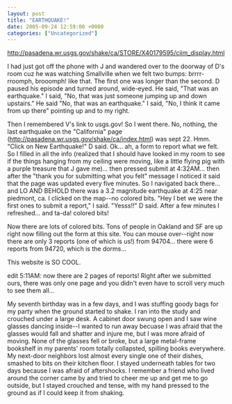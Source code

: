 ```yaml
---
layout: post
title: "EARTHQUAKE!"
date: 2005-09-24 12:59:00 +0000
categories: ["Uncategorized"]
---
```


http://pasadena.wr.usgs.gov/shake/ca/STORE/X40179595/ciim_display.html

I had just got off the phone with J and wandered over to the doorway of D's room cuz he was watching Smallville when we felt two bumps: brrrr-rroomph, brooomph! like that. The first one was longer than the second. D paused his episode and turned around, wide-eyed. He said, "That was an earthquake." I said, "No, that was just someone jumping up and down upstairs." He said "No, that was an earthquake." I said, "No, I think it came from up there" pointing up and to my right. 

Then I remembered V's link to usgs.gov! So I went there. No, nothing, the last earthquake on the "California" page (http://pasadena.wr.usgs.gov/shake/ca/index.html) was sept 22. Hmm. "Click on New Earthquake!" D said. Ok... ah, a form to report what we felt. So I filled in all the info (realized that I should have looked in my room to see if the things hanging from my ceiling were moving, like a little flying pig with a purple treasure that J gave me)... then pressed submit at 4:32AM... then after the "thank you for submitting what you felt" message I noticed it said that the page was updated every five minutes. So I navigated back there... and LO AND BEHOLD there was a 3.2 magnitude earthquake at 4:25 near piedmont, ca. I clicked on the map--no colored bits. "Hey I bet we were the first ones to submit a report," I said. "Yesss!!" D said. After a few minutes I refreshed... and ta-da! colored bits! 

Now there are lots of colored bits. Tons of people in Oakland and SF are up right now filling out the form at this site. You can mouse over--right now there are only 3 reports (one of which is us!) from 94704... there were 6 reports from 94720, which is the dorms... 

This website is SO COOL.

edit 5:11AM: now there are 2 pages of reports! Right after we submitted ours, there was only one page and you didn't even have to scroll very much to see them all... 

My seventh birthday was in a few days, and I was stuffing goody bags for my party when the ground started to shake. I ran into the study and crouched under a large desk. A cabinet door swung open and I saw wine glasses dancing inside--I wanted to run away becuase I was afraid that the glasses would fall and shatter and injure me, but I was more afraid of moving. None of the glasses fell or broke, but a large metal-frame bookshelf in my parents' room totally collapsted, spilling books everywhere. My next-door neighbors lost almost every single one of their dishes, smashed to bits on their kitchen floor. I stayed underneath tables for two days because I was afraid of aftershocks. I remember a friend who lived around the corner came by and tried to cheer me up and get me to go outside, but I stayed crouched and tense, with my hand pressed to the ground as if I could keep it from shaking.